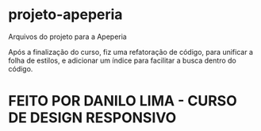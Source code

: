 # projeto-apeperia
Arquivos do projeto para a Apeperia

Após a finalização do curso, fiz uma refatoração de código, para unificar a folha de estilos, e adicionar um índice para facilitar a busca dentro do código.


FEITO POR DANILO LIMA - CURSO DE DESIGN RESPONSIVO
==================
